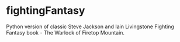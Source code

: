 # fightingFantasy
Python version of classic Steve Jackson and Iain Livingstone Fighting Fantasy book - The Warlock of Firetop Mountain.
